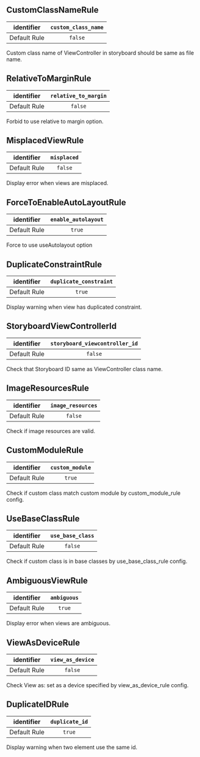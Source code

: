 ## CustomClassNameRule

|    identifier   | `custom_class_name` |
|:---------------:|:---------------:|
|   Default Rule  |  `false` |

Custom class name of ViewController in storyboard should be same as file name.


## RelativeToMarginRule

|    identifier   | `relative_to_margin` |
|:---------------:|:---------------:|
|   Default Rule  |  `false` |

Forbid to use relative to margin option.


## MisplacedViewRule

|    identifier   | `misplaced` |
|:---------------:|:---------------:|
|   Default Rule  |  `false` |

Display error when views are misplaced.


## ForceToEnableAutoLayoutRule

|    identifier   | `enable_autolayout` |
|:---------------:|:---------------:|
|   Default Rule  |  `true` |

Force to use useAutolayout option


## DuplicateConstraintRule

|    identifier   | `duplicate_constraint` |
|:---------------:|:---------------:|
|   Default Rule  |  `true` |

Display warning when view has duplicated constraint.


## StoryboardViewControllerId

|    identifier   | `storyboard_viewcontroller_id` |
|:---------------:|:---------------:|
|   Default Rule  |  `false` |

Check that Storyboard ID same as ViewController class name.


## ImageResourcesRule

|    identifier   | `image_resources` |
|:---------------:|:---------------:|
|   Default Rule  |  `false` |

Check if image resources are valid.


## CustomModuleRule

|    identifier   | `custom_module` |
|:---------------:|:---------------:|
|   Default Rule  |  `true` |

Check if custom class match custom module by custom_module_rule config.


## UseBaseClassRule

|    identifier   | `use_base_class` |
|:---------------:|:---------------:|
|   Default Rule  |  `false` |

Check if custom class is in base classes by use_base_class_rule config.


## AmbiguousViewRule

|    identifier   | `ambiguous` |
|:---------------:|:---------------:|
|   Default Rule  |  `true` |

Display error when views are ambiguous.


## ViewAsDeviceRule

|    identifier   | `view_as_device` |
|:---------------:|:---------------:|
|   Default Rule  |  `false` |

Check View as: set as a device specified by view_as_device_rule config.

## DuplicateIDRule

|    identifier   | `duplicate_id` |
|:---------------:|:---------------:|
|   Default Rule  |  `true` |

Display warning when two element use the same id.
